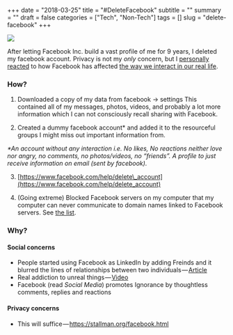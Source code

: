 +++
date = "2018-03-25"
title = "#DeleteFacebook"
subtitle = ""
summary = ""
draft = false
categories = ["Tech", "Non-Tech"]
tags = []
slug = "delete-facebook"
+++

![](/img/1*0l-9QfuqEhDiBumKeTmGuQ.png)

After letting Facebook Inc. build a vast profile of me for 9 years, I deleted my facebook account. Privacy is not my *only* concern, but I [personally reacted](https://medium.com/@OrkoHunter/the-discovery-of-pseudo-acquaintance-9f903601d916) to how Facebook has affected [the way we interact in our real life](https://www.theverge.com/2017/12/20/16800842/facebook-2017-russia-scandal-news-feed-criticism-defectors).

### How?

1. Downloaded a copy of my data from facebook -> settings
This contained all of my messages, photos, videos, and probably a lot more information which I can not consciously recall sharing with Facebook.

2. Created a dummy facebook account* and added it to the resourceful groups I might miss out important information from.

_*An account without any interaction i.e. No likes, No reactions neither love nor angry, no comments, no photos/videos, no “friends”. A profile to just receive information on email (sent by facebook)._

3. [https://www.facebook.com/help/delete\_account](https://www.facebook.com/help/delete_account)

4. (Going extreme) Blocked Facebook servers on my computer that my computer can never communicate to domain names linked to Facebook servers. See [the list](https://github.com/jmdugan/blocklists/tree/master/corporations/facebook).

### **Why?**

#### Social concerns

* People started using Facebook as LinkedIn by adding Freinds and it blurred the lines of relationships between two individuals — [Article](https://medium.com/@OrkoHunter/the-discovery-of-pseudo-acquaintance-9f903601d916)
* Real addiction to unreal things — [Video](https://youtu.be/3ev7GXzFTPg?t=3m10s)
* Facebook (read *Social Media*) promotes Ignorance by thoughtless comments, replies and reactions

#### Privacy concerns

* This will suffice — <https://stallman.org/facebook.html>
